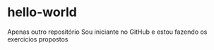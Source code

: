 # hello-world
Apenas outro repositório
Sou iniciante no GitHub e estou fazendo os exercicios propostos
